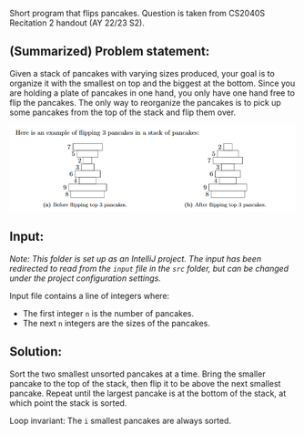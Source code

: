 Short program that flips pancakes. Question is taken from CS2040S Recitation 2 handout (AY 22/23 S2).

## (Summarized) Problem statement:
Given a stack of pancakes with varying sizes produced, your goal is to organize it with the smallest on top and the biggest at the bottom. Since you are holding a plate of pancakes in one hand, you only have one hand free to flip the pancakes. The only way to reorganize the pancakes is to pick up some pancakes from the top of the stack and flip them over.

![Example illustration of flipping pancake stack](https://github.com/iuhiah/pancakes/blob/main/src/example.png?raw=true)

## Input:
_Note: This folder is set up as an IntelliJ project. The input has been redirected to read from the `input` file in the `src` folder, but can be changed under the project configuration settings._

Input file contains a line of integers where:
- The first integer `n` is the number of pancakes.
- The next `n` integers are the sizes of the pancakes.

## Solution:
Sort the two smallest unsorted pancakes at a time. Bring the smaller pancake to the top of the stack, then flip it to be above the next smallest pancake. Repeat until the largest pancake is at the bottom of the stack, at which point the stack is sorted.

Loop invariant: The `i` smallest pancakes are always sorted.